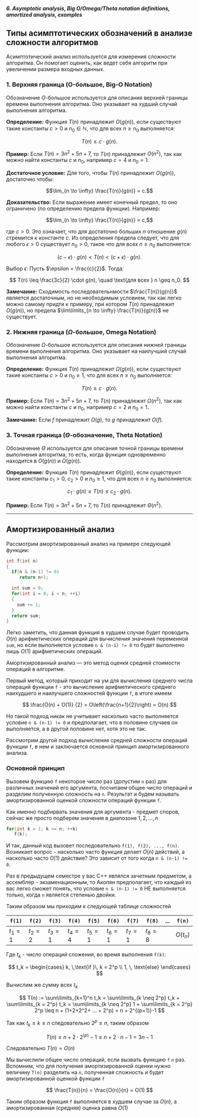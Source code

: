 ##### 6. Asymptotic analysis, Big O/Omega/Theta notation definitions, amortized analysis, examples

## Типы асимптотических обозначений в анализе сложности алгоритмов

Асимптотический анализ используется для измерения сложности алгоритма. Он помогает оценить, как ведет себя алгоритм при увеличении размера входных данных.

### 1. Верхняя граница (O-большое, Big-O Notation)
Обозначение $O$-большое используется для описания верхней границы времени выполнения алгоритма. Оно указывает на худший случай выполнения алгоритма.

**Определение:**
Функция $T(n)$ принадлежит $O(g(n))$, если существуют такие константы $c > 0$ и $n_0 \in \mathbb{N}$, что для всех $n \geq n_0$ выполняется:

$$T(n) \leq c \cdot g(n).$$

**Пример:**
Если $T(n) = 3n^2 + 5n + 7$, то $T(n)$ принадлежит $O(n^2)$, так как можно найти константы $c$ и $n_0$, например $c = 4$ и $n_0 = 1$.

**Достаточное условие:**
Для того, чтобы $T(n)$ принадлежит $O(g(n))$, достаточно чтобы:

$$\lim_{n \to \infty} \frac{T(n)}{g(n)} = c.$$

**Доказательство:**
Если выражение имеет конечный предел, то оно ограничено (по определению предела функции). Например:

$$\lim_{n \to \infty} \frac{T(n)}{g(n)} = c,$$

где $c > 0$. Это означает, что для достаточно больших $n$ отношение $g(n)$ стремится к константе $c$. Из определения предела следует, что для любого $\epsilon > 0$ существует $n_0 > 0$, такое что для всех $n \geq n_0$ выполняется:

$$
(c - \epsilon) \cdot g(n) < T(n) < (c + \epsilon) \cdot g(n).
$$

Выбор $\epsilon$: Пусть $\epsilon = \frac{c}{2}$. Тогда:

$$
T(n) \leq \frac{3c}{2} \cdot g(n), \quad \text{для всех } n \geq n_0.
$$

**Замечание:** Сходимость последовательнмости $\frac{T(n)}{g(n)}$ является достаточным, но не необходимым условием, так как легко можно самому придти к примеру, при котором $T(n)$ принадлежит $O(g(n))$, но предела $\lim\limits_{n \to \infty} \frac{T(n)}{g(n)}$ не существует.

### 2. Нижняя граница ($\Omega$-большое, Omega Notation)
Обозначение $\Omega$-большое используется для описания нижней границы времени выполнения алгоритма. Оно указывает на наилучший случай выполнения алгоритма.

**Определение:**
Функция $T(n)$ принадлежит $\Omega(g(n))$, если существуют такие константы $c > 0$ и $n_0 \geq 1$, что для всех $n \geq n_0$ выполняется:

$$T(n) \geq c \cdot g(n).$$

**Пример:**
Если $T(n) = 3n^2 + 5n + 7$, то $T(n)$ принадлежит $\Omega(n^2)$, так как можно найти константы $c$ и $n_0$, например $c = 2$ и $n_0 = 1$.

**Замечание:** Если $f$ принадлежит $\Omega(g)$, то $g$ принадлежит $O(f)$.

### 3. Точная граница ($\Theta$-обозначение, Theta Notation)
Обозначение $\Theta$ используется для описания точной границы времени выполнения алгоритма, то есть, когда функция одновременно находится в $O(g(n))$ и $\Omega(g(n))$.

**Определение:**
Функция $T(n)$ принадлежит $\Theta(g(n))$, если существуют такие константы $c_1 > 0$, $c_2 > 0$ и $n_0 \geq 1$, что для всех $n \geq n_0$ выполняется:

$$c_1 \cdot g(n) \leq T(n) \leq c_2 \cdot g(n).$$

**Пример:**
Если $T(n) = 3n^2 + 5n + 7$, то $T(n)$ принадлежит $\Theta(n^2)$.

---

## Амортизированный анализ

Рассмотрим амортизированный анализ на примере следующей функции:

```cpp
int f(int n)
{
  if(n & (n-1) != 0)
     return n+1;

  int sum = 0;
  for(int i = 0; i < n; ++i)
  {
    sum += 1;
  }
  return sum;
}
```

Легко заметить, что данная функция в худшем случае будет проводить $O(n)$ арифметических операций для вычисления значения переменной `sum`, но если выполняется условие `n & (n-1) != 0`  то будет выполнено лишь $O(1)$ арифметических операций.

Амортизированный анализ — это метод оценки средней стоимости операций в алгоритме.

Первый метод, который приходит на ум для вычисления среднего числа операций функции `f` - это вычисление арифметического среднего наихудшего и наилучшего сложностей функции `f`, в итоге имеем

$$
\frac{O(n) + O(1)} {2} = O\left(\frac{n+1}{2}\right) = O(n)
$$

Но такой подход никак не учитывает насколько часто выполняется условие `n & (n-1) != 0` и предполагает, что в половине случаев он выполняется, а в другой половине нет, хотя это не так.

Рассмотрим другой подход вычисления средней сложности операций функции `f`, в нем и заключается основной принцип амортизированного анализа.

### Основной принцип

Вызовем функцию `f` некоторое число раз (допустим `n` раз) для различных значений его аргумента, посчитаем общее число операций и разделим полученную сложность на `n`. Результат и будем называть амортизированной оценкой сложности операций функции `f`.

Как именно подбирвать значения для аргумента - предмет споров, сейчас же просто подберем значения в диапозоне ${1, 2, ..., n}$

```cpp
for(int k = 1; k <= n; ++k)
   f(k);
```

И так, данный код вызовет последовательно `f(1), f(2), ..., f(n)`. Возникает вопрос - насколько часто функция делает $O(n)$ действий, а насколько часто $O(1)$ действие? Это зависит от того когда `n & (n-1) != 0`.

Раз в предыдущем семестре у вас C++ являлся зачетным предметом, а ассемблер - экзаменационным, то Акопян предполагает, что каждый из вас легко сможет понять, что условие `n & (n-1) != 0` НЕ выполняется только, когда `n` является степенью двойки.

Таким образом мы приходим к следующей таблице сложностей

| `f(1)`  | `f(2)`  | `f(3)`  |  `f(4)` | `f(5)`  | `f(6)`  |  `f(7)` |  `f(8)` | ... |  `f(n)`  |
|---------|---------|---------|---------|---------|---------|---------|---------|-----|----------|
| $t_1=1$ | $t_2=2$ | $t_3=1$ | $t_4=4$ | $t_5=1$ | $t_6=1$ | $t_7=1$ | $t_8=8$ |     | $O(t_n)$ |

Где $t_k$ - число операций сложения, во время выполнения `f(k)`:

$$
t_k = \begin{cases}
k, \,\text{if  }\, k = 2^p \\
1, \, \text{else}
\end{cases}
$$

Вычислим же сумму всех $t_k$

$$
Т(n) := \sum\limits_{k=1}^n t_k = \sum\limits_{k \neq 2^p} t_k + \sum\limits_{k = 2^p} t_k = \sum\limits_{k \neq 2^p} 1 + \sum\limits_{k = 2^p} 2^p \leq n + (1+2+2^2+ ... + 2^p) = n + 2^{(p+1)}-1
$$

Так как $t_k \leq k \leq n$ следовательно $2^p \leq n$, таким образом

$$
T(n) \leq n + 2\cdot 2^{(p)}-1 \leq n+ 2\cdot n-1 = 3n-1
$$

Следовательно $T(n) = O(n)$

Мы вычислили общее число операций, если вызвать функцию `f` `n` раз. Вспомним, что для получения амортизированной оценки нужно величину `T(n)` разделить на `n`, полученная сложность и будет амортизированной оценкой функции `f`

$$
\frac{T(n)}{n} = \frac{O(n)}{n} = O(1)
$$

Таким образом функция `f` выполняется в худшем случае за $O(n)$, а амортизированная (средняя) оценка равна $O(1)$